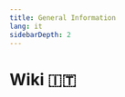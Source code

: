 ```yaml
---
title: General Information
lang: it
sidebarDepth: 2
---
```


# Wiki :it: <Badge text="LSSM Stable 3.3.5"/>
